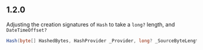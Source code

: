 ﻿## 1.2.0

Adjusting the creation signatures of `Hash` to take a `long?` length, and `DateTimeOffset?`

``` C#
Hash(byte[] HashedBytes, HashProvider _Provider, long? _SourceByteLength, DateTimeOffset? _ComputedDate)
```